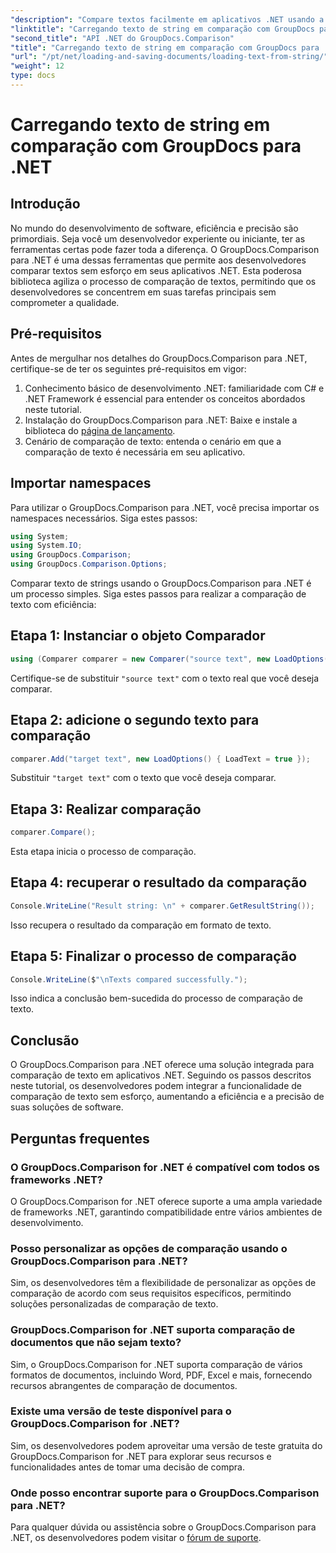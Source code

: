 ```yaml
---
"description": "Compare textos facilmente em aplicativos .NET usando a biblioteca GroupDocs.Comparison. Aumente a eficiência e a precisão com integração perfeita."
"linktitle": "Carregando texto de string em comparação com GroupDocs para .NET"
"second_title": "API .NET do GroupDocs.Comparison"
"title": "Carregando texto de string em comparação com GroupDocs para .NET"
"url": "/pt/net/loading-and-saving-documents/loading-text-from-string/"
"weight": 12
type: docs
---
```

# Carregando texto de string em comparação com GroupDocs para .NET

## Introdução
No mundo do desenvolvimento de software, eficiência e precisão são primordiais. Seja você um desenvolvedor experiente ou iniciante, ter as ferramentas certas pode fazer toda a diferença. O GroupDocs.Comparison para .NET é uma dessas ferramentas que permite aos desenvolvedores comparar textos sem esforço em seus aplicativos .NET. Esta poderosa biblioteca agiliza o processo de comparação de textos, permitindo que os desenvolvedores se concentrem em suas tarefas principais sem comprometer a qualidade.
## Pré-requisitos
Antes de mergulhar nos detalhes do GroupDocs.Comparison para .NET, certifique-se de ter os seguintes pré-requisitos em vigor:
1. Conhecimento básico de desenvolvimento .NET: familiaridade com C# e .NET Framework é essencial para entender os conceitos abordados neste tutorial.
2. Instalação do GroupDocs.Comparison para .NET: Baixe e instale a biblioteca do [página de lançamento](https://releases.groupdocs.com/comparison/net/).
3. Cenário de comparação de texto: entenda o cenário em que a comparação de texto é necessária em seu aplicativo.

## Importar namespaces
Para utilizar o GroupDocs.Comparison para .NET, você precisa importar os namespaces necessários. Siga estes passos:

```csharp
using System;
using System.IO;
using GroupDocs.Comparison;
using GroupDocs.Comparison.Options;
```
Comparar texto de strings usando o GroupDocs.Comparison para .NET é um processo simples. Siga estes passos para realizar a comparação de texto com eficiência:
## Etapa 1: Instanciar o objeto Comparador
```csharp
using (Comparer comparer = new Comparer("source text", new LoadOptions() { LoadText = true }))
```
Certifique-se de substituir `"source text"` com o texto real que você deseja comparar.
## Etapa 2: adicione o segundo texto para comparação
```csharp
comparer.Add("target text", new LoadOptions() { LoadText = true });
```
Substituir `"target text"` com o texto que você deseja comparar.
## Etapa 3: Realizar comparação
```csharp
comparer.Compare();
```
Esta etapa inicia o processo de comparação.
## Etapa 4: recuperar o resultado da comparação
```csharp
Console.WriteLine("Result string: \n" + comparer.GetResultString());
```
Isso recupera o resultado da comparação em formato de texto.
## Etapa 5: Finalizar o processo de comparação
```csharp
Console.WriteLine($"\nTexts compared successfully.");
```
Isso indica a conclusão bem-sucedida do processo de comparação de texto.

## Conclusão
O GroupDocs.Comparison para .NET oferece uma solução integrada para comparação de texto em aplicativos .NET. Seguindo os passos descritos neste tutorial, os desenvolvedores podem integrar a funcionalidade de comparação de texto sem esforço, aumentando a eficiência e a precisão de suas soluções de software.
## Perguntas frequentes
### O GroupDocs.Comparison for .NET é compatível com todos os frameworks .NET?
O GroupDocs.Comparison for .NET oferece suporte a uma ampla variedade de frameworks .NET, garantindo compatibilidade entre vários ambientes de desenvolvimento.
### Posso personalizar as opções de comparação usando o GroupDocs.Comparison para .NET?
Sim, os desenvolvedores têm a flexibilidade de personalizar as opções de comparação de acordo com seus requisitos específicos, permitindo soluções personalizadas de comparação de texto.
### GroupDocs.Comparison for .NET suporta comparação de documentos que não sejam texto?
Sim, o GroupDocs.Comparison for .NET suporta comparação de vários formatos de documentos, incluindo Word, PDF, Excel e mais, fornecendo recursos abrangentes de comparação de documentos.
### Existe uma versão de teste disponível para o GroupDocs.Comparison for .NET?
Sim, os desenvolvedores podem aproveitar uma versão de teste gratuita do GroupDocs.Comparison for .NET para explorar seus recursos e funcionalidades antes de tomar uma decisão de compra.
### Onde posso encontrar suporte para o GroupDocs.Comparison para .NET?
Para qualquer dúvida ou assistência sobre o GroupDocs.Comparison para .NET, os desenvolvedores podem visitar o [fórum de suporte](https://forum.groupdocs.com/c/comparison/12).